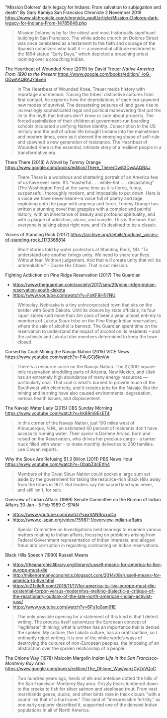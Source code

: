 "Mission Dolores’ dark legacy for Indians: From salvation to subjugation and death"
By Gary Kamiya
San Francsico Chronicle
2 November 2019
https://www.sfchronicle.com/chronicle_vault/article/Mission-Dolores-dark-legacy-for-Indians-From-14785648.php

> Mission Dolores is by far the oldest and most historically
> significant building in San Francisco. The white adobe church on
> Dolores Street was once celebrated as a testament to the faith and
> courage of the Spanish colonizers who built it — a reverential
> attitude enshrined in the 1894 statue “Early Days,” which depicted a
> preaching priest looming over a crouching Indian.

The Heartbeat of Wounded Knee (2019) by David Treuer
_Native America From 1890 to the Present_
https://www.google.com/books/edition/_/oG-DDwAAQBAJ?hl=en

> In The Heartbeat of Wounded Knee, Treuer melds history with
> reportage and memoir. Tracing the tribes' distinctive cultures from
> first contact, he explores how the depredations of each era spawned
> new modes of survival. The devastating seizures of land gave rise to
> increasingly sophisticated legal and political maneuvering that put
> the lie to the myth that Indians don't know or care about
> property. The forced assimilation of their children at
> government-run boarding schools incubated a unifying Native
> identity. Conscription in the US military and the pull of urban life
> brought Indians into the mainstream and modern times, even as it
> steered the emerging shape of self-rule and spawned a new generation
> of resistance. The Heartbeat of Wounded Knee is the essential,
> intimate story of a resilient people in a transformative era.

There There (2018) _A Novel_ by Tommy Orange
https://www.google.com/books/edition/There_There/Dw83DwAAQBAJ

> There There is a wondrous and shattering portrait of an America few
> of us have ever seen. It’s “masterful . . . white-hot
> . . . devastating” (The Washington Post) at the same time as it is
> fierce, funny, suspenseful, thoroughly modern, and impossible to put
> down. Here is a voice we have never heard—a voice full of poetry and
> rage, exploding onto the page with urgency and force. Tommy Orange
> has written a stunning novel that grapples with a complex and
> painful history, with an inheritance of beauty and profound
> spirituality, and with a plague of addiction, abuse, and
> suicide. This is the book that everyone is talking about right now,
> and it’s destined to be a classic.

Voices of Standing Rock (2017)
https://archive.org/details/podcast_voices-of-standing-rock_1173368814

> Short stories told by water protectors at Standing Rock, ND. "To
> understand one another brings unity. We need to share our
> lives. Without fear. Without judgement. And that will create unity
> that will be unbreakable." - Duane His Chase. That is our mission.

Fighting Addiction on Pine Ridge Reservation (2017)
The Guardian
* https://www.theguardian.com/society/2017/sep/29/pine-ridge-indian-reservation-south-dakota
* https://www.youtube.com/watch?v=FoKF8H1l7NU

> Whiteclay, Nebraska is a tiny unincorporated town that sits on the
> border with South Dakota. Until its closure by state officials, its
> four liquor stores sold more than 4m cans of beer a year, almost
> entirely to members of Lakota Sioux tribe on the Pine Ridge Indian
> reservation, where the sale of alcohol is banned. The Guardian spent
> time on the reservation to understand the impact of alcohol on its
> residents – and the activists and Lakota tribe members determined to
> keep the town closed

Cursed by Coal: Mining the Navajo Nation (2015)
VICE News
https://www.youtube.com/watch?v=F4uGCj6knVw

> There's a resource curse on the Navajo Nation. The
> 27,000-square-mile reservation straddling parts of Arizona, New
> Mexico, and Utah has an extremely high abundance of many energy
> resources — particularly coal. That coal is what's burned to provide
> much of the Southwest with electricity, and it creates jobs for the
> Navajo. But the mining and burning have also caused environmental
> degradation, serious health issues, and displacement.

The Navajo Water Lady (2015)
CBS Sunday Morning
https://www.youtube.com/watch?v=hk8Rm9EsET4

> In this corner of the Navajo Nation, just 100 miles west of
> Albuquerque, N.M., an estimated 40 percent of residents don't have
> access to running water. Their savior is Darlene Arviso, born and
> raised on the Reservation, who drives her precious cargo - a tanker
> truck filled with water - to make monthly deliveries to 250
> families. Lee Cowan reports.

Why the Sioux Are Refusing $1.3 Billion (2011)
PBS News Hour
https://www.youtube.com/watch?v=ObabZdcEXh4

> Members of the Great Sioux Nation could pocket a large sum set aside
> by the government for taking the resource-rich Black Hills away from
> the tribes in 1877. But leaders say the sacred land was never, and
> still isn't, for sale.

Overview of Indian Affairs (1989)
Senate Committee on the Bureau of Indian Affairs
30 Jan - 5 Feb 1989
C-SPAN

* https://www.youtube.com/watch?v=xVANRroxuOo
* https://www.c-span.org/video/?5987-1/overview-indian-affairs

> Special Committee on Investigations held hearings to examine various
> matters relating to Indian affairs, focusing on problems arising
> from Federal Government representation of Indian interests, and
> alleged fraud and corruption in regulating contracting on Indian
> reservations.

Black Hills Speech (1980) Russell Means

* https://theanarchistlibrary.org/library/russell-means-for-america-to-live-europe-must-die
* http://mikenormaneconomics.blogspot.com/2014/08/russell-means-for-america-to-live.html
* https://c21stleft.com/2018/11/17/for-america-to-live-europe-must-die-existential-torpor-versus-modernitys-melting-dialectic-a-critique-of-the-reactionary-outlook-of-the-late-north-american-indian-activist-russ/
* https://www.youtube.com/watch?v=6Pu1q0am91E

> The only possible opening for a statement of this kind is that I
> detest writing. The process itself epitomizes the European concept
> of “legitimate” thinking; what is written has an importance that is
> denied the spoken. My culture, the Lakota culture, has an oral
> tradition, so I ordinarily reject writing. It is one of the white
> world’s ways of destroying the cultures of non-European peoples, the
> imposing of an abstraction over the spoken relationship of a people.

The Ohlone Way (1978) Malcolm Margolin
_Indian Life in the San Francisco-Monterey Bay Area_
https://www.google.com/books/edition/The_Ohlone_Way/vapzCy2oVQoC

> Two hundred years ago, herds of elk and antelope dotted the hills of
> the San Francisco-Monterey Bay area. Grizzly bears lumbered down to
> the creeks to fish for silver salmon and steelhead trout. From vast
> marshlands geese, ducks, and other birds rose in thick clouds "with
> a sound like that of a hurricane." This land of "inexpressible
> fertility," as one early explorer described it, supported one of the
> densest Indian populations in all of North America.
